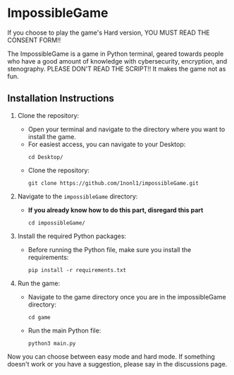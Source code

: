 # ImpossibleGame

If you choose to play the game's Hard version, YOU MUST READ THE CONSENT FORM!!

The ImpossibleGame is a game in Python terminal, geared towards people who have a good amount of knowledge with cybersecurity, encryption, and stenography.
PLEASE DON'T READ THE SCRIPT!! It makes the game not as fun.

## Installation Instructions

1. Clone the repository:
    - Open your terminal and navigate to the directory where you want to install the game.
    - For easiest access, you can navigate to your Desktop:
        ```
        cd Desktop/
        ```
    - Clone the repository:
        ```
        git clone https://github.com/1nonl1/impossibleGame.git
        ```

2. Navigate to the `impossibleGame` directory:
    - **If you already know how to do this part, disregard this part**
        ```
        cd impossibleGame/
        ```

3. Install the required Python packages:
    - Before running the Python file, make sure you install the requirements:
        ```
        pip install -r requirements.txt
        ```

4. Run the game:
    - Navigate to the game directory once you are in the impossibleGame directory:
        ```
        cd game
        ```
    - Run the main Python file:
        ```
        python3 main.py
        ```

Now you can choose between easy mode and hard mode. If something doesn't work or you have a suggestion, please say in the discussions page.
